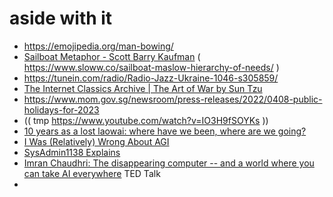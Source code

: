# aside with it 
- https://emojipedia.org/man-bowing/ 
- [Sailboat Metaphor - Scott Barry Kaufman](https://scottbarrykaufman.com/sailboat-metaphor/#:~:text=The%20human%20needs%20that%20comprise,work%20together%20toward%20greater%20stability.)  ( https://www.sloww.co/sailboat-maslow-hierarchy-of-needs/ )
- https://tunein.com/radio/Radio-Jazz-Ukraine-1046-s305859/
- [The Internet Classics Archive | The Art of War by Sun Tzu](http://classics.mit.edu/Tzu/artwar.html) 
- https://www.mom.gov.sg/newsroom/press-releases/2022/0408-public-holidays-for-2023
- (( tmp https://www.youtube.com/watch?v=IO3H9fSOYKs ))
- [10 years as a lost laowai: where have we been, where are we going?](https://www.lostlaowai.com/blog/site-stuff/10-years-lost-laowai-going/) 
- [I Was (Relatively) Wrong About AGI](https://cerebralab.com/I_Was_%28Relatively%29_Wrong_About_AGI?mode=about) 
- [SysAdmin1138 Explains](https://sysadmin1138.net/mt/blog/) 
- [Imran Chaudhri: The disappearing computer -- and a world where you can take AI everywhere](https://www.ted.com/talks/imran_chaudhri_the_disappearing_computer_and_a_world_where_you_can_take_ai_everywhere/c) TED Talk 
- 
